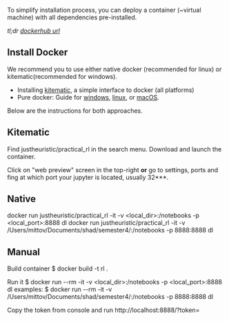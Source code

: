 To simplify installation process, you can deploy a container (~virtual machine) with all dependencies pre-installed.

_tl;dr [dockerhub url](https://hub.docker.com/r/justheuristic/practical_rl/)_

## Install Docker

We recommend you to use either native docker (recommended for linux) or kitematic(recommended for windows).
* Installing [kitematic](https://kitematic.com/), a simple interface to docker (all platforms)
* Pure docker: Guide for [windows](https://docs.docker.com/docker-for-windows/), [linux](https://docs.docker.com/engine/installation/), or [macOS](https://docs.docker.com/docker-for-mac/).

Below are the instructions for both approaches.

## Kitematic
Find justheuristic/practical_rl in the search menu. Download and launch the container.

Click on "web preview" screen in the top-right __or__ go to settings, ports and fing at which port your jupyter is located, usually 32***.

## Native
docker run justheuristic/practical_rl -it -v <local_dir>:/notebooks -p <local_port>:8888 dl
docker run justheuristic/practical_rl -it -v /Users/mittov/Documents/shad/semester4/:/notebooks -p 8888:8888 dl

## Manual
Build container
$ docker build -t rl .


Run it
$ docker run --rm -it -v <local_dir>:/notebooks -p <local_port>:8888 dl
examples:
$ docker run --rm -it -v /Users/mittov/Documents/shad/semester4/:/notebooks -p 8888:8888 dl

Copy the token from console and run
http://localhost:8888/?token=<token>
